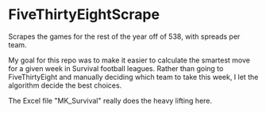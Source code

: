 # FiveThirtyEightScrape
Scrapes the games for the rest of the year off of 538, with spreads per team.

My goal for this repo was to make it easier to calculate the smartest move for a given week in Survival football leagues.  Rather than going to FiveThirtyEight and manually deciding which team to take this week, I let the algorithm decide the best choices. 

The Excel file "MK_Survival" really does the heavy lifting here.  

